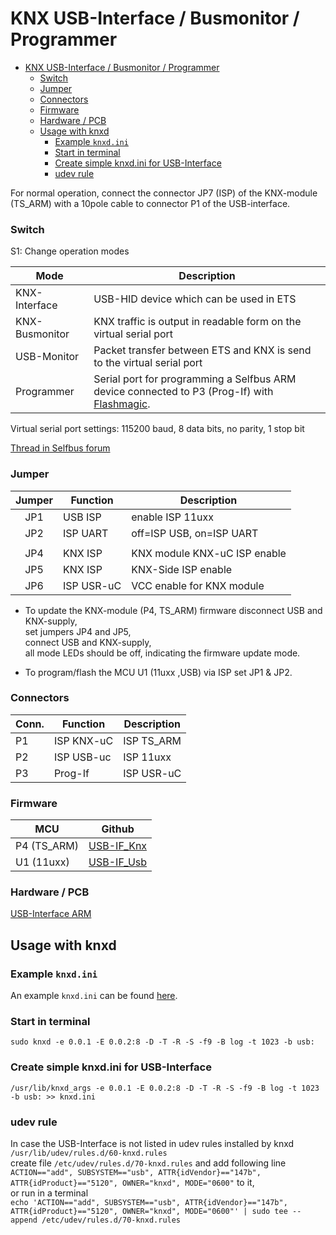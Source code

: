 # KNX USB-Interface / Busmonitor / Programmer

<!-- TOC -->
* [KNX USB-Interface / Busmonitor / Programmer](#knx-usb-interface--busmonitor--programmer)
    * [Switch](#switch)
    * [Jumper](#jumper)
    * [Connectors](#connectors)
    * [Firmware](#firmware)
    * [Hardware / PCB](#hardware--pcb)
  * [Usage with knxd](#usage-with-knxd)
    * [Example `knxd.ini`](#example-knxdini)
    * [Start in terminal](#start-in-terminal)
    * [Create simple knxd.ini for USB-Interface](#create-simple-knxdini-for-usb-interface)
    * [udev rule](#udev-rule)
<!-- TOC -->

For normal operation, connect the connector JP7 (ISP) of the KNX-module (TS_ARM) with a 10pole cable to connector P1 of the USB-interface.

### Switch
S1: Change operation modes

| Mode           | Description                                                                                                                    |
|----------------|--------------------------------------------------------------------------------------------------------------------------------|
| KNX-Interface  | USB-HID device which can be used in ETS                                                                                        |
| KNX-Busmonitor | KNX traffic is output in readable form on the virtual serial port                                                              |
| USB-Monitor    | Packet transfer between ETS and KNX is send to the virtual serial port                                                         |
| Programmer     | Serial port for programming a Selfbus ARM device connected to P3 (Prog-If) with [Flashmagic](https://www.flashmagictool.com/). |

Virtual serial port settings: 115200 baud, 8 data bits, no parity, 1 stop bit

[Thread in Selfbus forum](https://selfbus.org/forum/viewtopic.php?f=6&t=487)

### Jumper

| Jumper | Function   | Description                  |
|:------:|------------|------------------------------|
|  JP1   | USB ISP    | enable ISP 11uxx             |
|  JP2   | ISP UART   | off=ISP USB, on=ISP UART     |
|        |            |                              |
|  JP4   | KNX ISP    | KNX module KNX-uC ISP enable |
|  JP5   | KNX ISP    | KNX-Side ISP enable          |
|  JP6   | ISP USR-uC | VCC enable for KNX module    |

- To update the KNX-module (P4, TS_ARM) firmware disconnect USB and KNX-supply,  
  set jumpers JP4 and JP5,  
  connect USB and KNX-supply,   
  all mode LEDs should be off, indicating the firmware update mode. 

- To program/flash the MCU U1 (11uxx ,USB) via ISP set JP1 & JP2.

### Connectors

| Conn. | Function   | Description |
|-------|------------|-------------|
| P1    | ISP KNX-uC | ISP TS_ARM  |
| P2    | ISP USB-uc | ISP 11uxx   |
| P3    | Prog-If    | ISP USR-uC  |


### Firmware

| MCU         | Github                                                                                                        |
|-------------|---------------------------------------------------------------------------------------------------------------|
| P4 (TS_ARM) | [USB-IF_Knx](https://github.com/selfbus/software-arm-incubation/tree/main/misc/USB-Interface-bcu1/USB-IF_Knx) |
| U1 (11uxx)  | [USB-IF_Usb](https://github.com/selfbus/software-arm-incubation/tree/main/misc/USB-Interface-bcu1/USB-IF_Usb) |

### Hardware / PCB
[USB-Interface ARM](https://github.com/selfbus/hardware-merged/tree/main/misc/usb_knx_interface_lpc1115)

## Usage with knxd

### Example `knxd.ini`

An example `knxd.ini` can be found [here](doc/knxd.ini).

### Start in terminal

`sudo knxd -e 0.0.1 -E 0.0.2:8 -D -T -R -S -f9 -B log -t 1023 -b usb:`

### Create simple knxd.ini for USB-Interface
`/usr/lib/knxd_args -e 0.0.1 -E 0.0.2:8 -D -T -R -S -f9 -B log -t 1023 -b usb: >> knxd.ini`

### udev rule

In case the USB-Interface is not listed in udev rules installed by knxd `/usr/lib/udev/rules.d/60-knxd.rules`<br>
create file `/etc/udev/rules.d/70-knxd.rules` and add following line<br>
`ACTION=="add", SUBSYSTEM=="usb", ATTR{idVendor}=="147b", ATTR{idProduct}=="5120", OWNER="knxd", MODE="0600"` to it,<br>
or run in a terminal<br>
`echo 'ACTION=="add", SUBSYSTEM=="usb", ATTR{idVendor}=="147b", ATTR{idProduct}=="5120", OWNER="knxd", MODE="0600"' | sudo tee --append /etc/udev/rules.d/70-knxd.rules`



